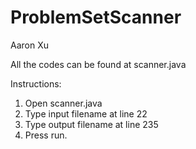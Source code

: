 # ProblemSetScanner
  Aaron Xu
  
  All the codes can be found at scanner.java
  
  Instructions:
  1. Open scanner.java
  2. Type input filename at line 22
  3. Type output filename at line 235
  4. Press run.
